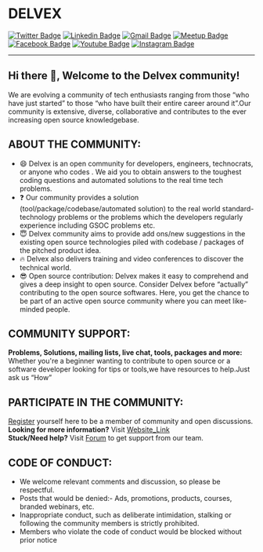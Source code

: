 # DELVEX
[![Twitter Badge](https://img.shields.io/badge/-@DELVEX-1ca0f1?style=flat-square&labelColor=1ca0f1&logo=twitter&logoColor=white&link=https://twitter.com/delvexcommunity)](https://twitter.com/delvexcommunity)
[![Linkedin Badge](https://img.shields.io/badge/-DELVEX-blue?style=flat-square&logo=Linkedin&logoColor=white&link=https://www.linkedin.com/company/delvexcommunity/)](https://www.linkedin.com/company/delvexcommunity/)
[![Gmail Badge](https://img.shields.io/badge/-delvexcommunity@gmail.com-c14438?style=flat-square&logo=Gmail&logoColor=white&link=mailto:delvexcommunity@gmail.com)](mailto:delvexcommunity@gmail.com)
[![Meetup Badge](https://img.shields.io/badge/-DelvexCommunity-orange?style=flat-square&logo=Meetup&logoColor=white&link=https://www.meetup.com/members/312437982/)](https://www.meetup.com/members/312437982/)
[![Facebook Badge](https://img.shields.io/badge/DelvexCommunity-blue?style=flat-square&logo=Facebook&logoColor=white&link=https://www.facebook.com/DelveX-109732884137907)](https://www.facebook.com/DelveX-109732884137907)
[![Youtube Badge](https://img.shields.io/badge/DelvexChannel-c13138?style=flat-square&logo=Youtube&logoColor=white&link=https://www.youtube.com/channel/UCVx2ZvskbDkHpLlYEQ9FULw)](https://www.youtube.com/channel/UCVx2ZvskbDkHpLlYEQ9FULw)
[![Instagram Badge](https://img.shields.io/badge/Delvex-c15453?style=flat-square&logo=Instagram&logoColor=white&link=delvex.io)](delvex.io)

---
## Hi there 👋, Welcome to the Delvex community!          
We are evolving a community of tech enthusiasts ranging from those “who have just started” to those “who have built their entire career around it”.Our community is extensive, diverse, collaborative and contributes to the ever increasing open source knowledgebase.

## ABOUT THE COMMUNITY:
- 😄 Delvex is an open community for developers, engineers, technocrats, or anyone who codes . We aid you to obtain answers to the toughest coding questions and automated solutions to the real time tech problems.<br>
- ❓  Our community provides a solution (tool/package/codebase/automated solution) to the real world standard-technology problems or the problems which the developers regularly experience including GSOC problems etc.
- 😇 Delvex community aims to provide add ons/new suggestions in the existing open source technologies piled with codebase / packages of the pitched product idea.
- 🔥 Delvex also delivers training and video conferences to discover the technical world.
- 😎 Open source contribution: Delvex makes it easy to comprehend and gives a deep insight to open source. Consider Delvex before “actually” contributing to the open source softwares. Here, you get the chance to be part of an active open source community where you can meet like-minded people.

## COMMUNITY SUPPORT:
<b>Problems, Solutions, mailing lists, live chat, tools, packages and more:</b><br>
Whether you're a beginner wanting to contribute to open source or a software developer looking for tips or tools,we have resources to help.Just ask us “How”

## PARTICIPATE IN THE COMMUNITY:
<a href="https://github.com/delvexcommunity/delvexcommunity">Register</a> yourself here to be a member of community and open discussions.<br>
<b>Looking for more information?</b> Visit <a href="https://github.com/delvexcommunity/delvexcommunity">Website_Link</a><br>
<b>Stuck/Need help?</b> Visit <a href="https://github.com/delvexcommunity/delvexcommunity">Forum</a> to get support from our team.      

## CODE OF CONDUCT:
<ul>
  <li>We welcome relevant comments and discussion, so please be respectful.</li>
  <li>Posts that would be denied:- Ads, promotions, products, courses, branded webinars, etc.</li>
  <li>Inappropriate conduct, such as deliberate intimidation, stalking or following the community members is strictly prohibited.</li>
  <li>Members who violate the code of conduct would be blocked without prior notice</li>
</ul>
